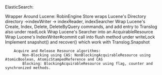 ElasticSearch:

Wrapper Around Lucene:
    RobinEngine
        Store wraps Lucene's Directory
            directory ->indexWriter -> indexReader, indexSearcher
        Wrap Lucene's Create, Index, Delete, DeleteByQuery commands, and add entry to Translog also under readLock
        Wrap Lucene's Searcher into an AcquirableResource
        Wrap Lucene's IndexWriter#commit call into flush method under writeLock
        Implement snapshot() and recover() which work with Translog.Snapshot

        Acquire and Release Resource algorithms:
            Non-Blocking using CAS: NonBlockingAcquirableResource using AtomicBoolean, AtomicStampedReference and CAS
            Blocking: BlockingAcquirableResource using flag, counter and synchronized methods.


